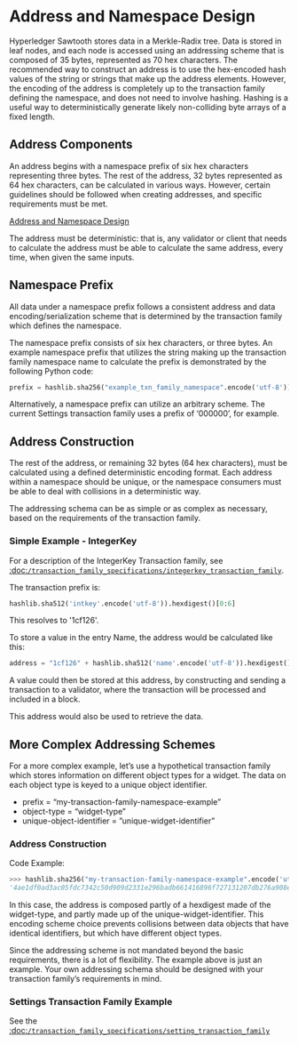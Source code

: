 # **Address and Namespace Design** #

Hyperledger Sawtooth stores data in a Merkle-Radix tree. Data is stored in leaf nodes, and each node is accessed using an addressing scheme that is composed of 35 bytes, represented as 70 hex characters. The recommended way to construct an address is to use the hex-encoded hash values of the string or strings that make up the address elements. However, the encoding of the address is completely up to the transaction family defining the namespace, and does not need to involve hashing. Hashing is a useful way to deterministically generate likely non-colliding byte arrays of a fixed length.

## **Address Components** ##

An address begins with a namespace prefix of six hex characters representing three bytes. The rest of the address, 32 bytes represented as 64 hex characters, can be calculated in various ways. However, certain guidelines should be followed when creating addresses, and specific requirements must be met.

[Address and Namespace Design](https://github.com/JHau20/sawtooth-website/blob/convertingOverviewDoc/docs/core/1.2/images/address_namespace.png)

The address must be deterministic: that is, any validator or client that needs to calculate the address must be able to calculate the same address, every time, when given the same inputs.

## **Namespace Prefix** ##

All data under a namespace prefix follows a consistent address and data encoding/serialization scheme that is determined by the transaction family which defines the namespace.

The namespace prefix consists of six hex characters, or three bytes. An example namespace prefix that utilizes the string making up the transaction family namespace name to calculate the prefix is demonstrated by the following Python code:

```python
prefix = hashlib.sha256("example_txn_family_namespace".encode('utf-8')).hexdigest()[:6]
```

Alternatively, a namespace prefix can utilize an arbitrary scheme. The current Settings transaction family uses a prefix of ‘000000’, for example.

## **Address Construction** ##

The rest of the address, or remaining 32 bytes (64 hex characters), must be calculated using a defined deterministic encoding format. Each address within a namespace should be unique, or the namespace consumers must be able to deal with collisions in a deterministic way.

The addressing schema can be as simple or as complex as necessary, based on the requirements of the transaction family.

### **Simple Example - IntegerKey** ###

For a description of the IntegerKey Transaction family, see [ :doc:`/transaction_family_specifications/integerkey_transaction_family`]().

The transaction prefix is:

```python
hashlib.sha512('intkey'.encode('utf-8')).hexdigest()[0:6]
```

This resolves to '1cf126'.

To store a value in the entry Name, the address would be calculated like this:

```python
address = "1cf126" + hashlib.sha512('name'.encode('utf-8')).hexdigest()[-64:]
```

A value could then be stored at this address, by constructing and sending a transaction to a validator, where the transaction will be processed and included in a block.

This address would also be used to retrieve the data.

## **More Complex Addressing Schemes** ##

For a more complex example, let’s use a hypothetical transaction family which stores information on different object types for a widget. The data on each object type is keyed to a unique object identifier.

- prefix = “my-transaction-family-namespace-example”
- object-type = “widget-type”
- unique-object-identifier = ”unique-widget-identifier”

### **Address Construction** ###

Code Example:

```python
>>> hashlib.sha256("my-transaction-family-namespace-example".encode('utf-8')).hexdigest()[:6] + hashlib.sha256("widget-type".encode('utf-8')).hexdigest()[:4] + hashlib.sha256("unique-widget-identifier".encode('utf-8')).hexdigest()[:60]
'4ae1df0ad3ac05fdc7342c50d909d2331e296badb661416896f727131207db276a908e'
```

In this case, the address is composed partly of a hexdigest made of the widget-type, and partly made up of the unique-widget-identifier. This encoding scheme choice prevents collisions between data objects that have identical identifiers, but which have different object types.

Since the addressing scheme is not mandated beyond the basic requirements, there is a lot of flexibility. The example above is just an example. Your own addressing schema should be designed with your transaction family’s requirements in mind.

### **Settings Transaction Family Example** ###

See the [:doc:`/transaction_family_specifications/setting_transaction_family`]()
